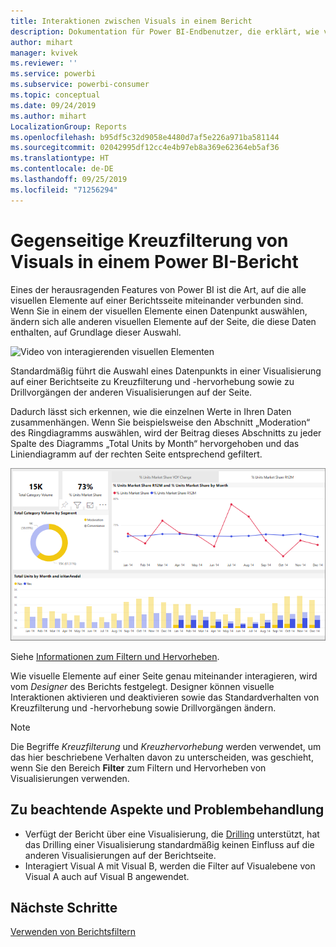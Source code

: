```yaml
---
title: Interaktionen zwischen Visuals in einem Bericht
description: Dokumentation für Power BI-Endbenutzer, die erklärt, wie visuelle Elemente auf einer Berichtsseite interagieren.
author: mihart
manager: kvivek
ms.reviewer: ''
ms.service: powerbi
ms.subservice: powerbi-consumer
ms.topic: conceptual
ms.date: 09/24/2019
ms.author: mihart
LocalizationGroup: Reports
ms.openlocfilehash: b95df5c32d9058e4480d7af5e226a971ba581144
ms.sourcegitcommit: 02042995df12cc4e4b97eb8a369e62364eb5af36
ms.translationtype: HT
ms.contentlocale: de-DE
ms.lasthandoff: 09/25/2019
ms.locfileid: "71256294"
---
```

# <a name="how-visuals-cross-filter-each-other-in-a-power-bi-report"></a>Gegenseitige Kreuzfilterung von Visuals in einem Power BI-Bericht
Eines der herausragenden Features von Power BI ist die Art, auf die alle visuellen Elemente auf einer Berichtsseite miteinander verbunden sind. Wenn Sie in einem der visuellen Elemente einen Datenpunkt auswählen, ändern sich alle anderen visuellen Elemente auf der Seite, die diese Daten enthalten, auf Grundlage dieser Auswahl. 

![Video von interagierenden visuellen Elementen](media/end-user-interactions/interactions.gif)

Standardmäßig führt die Auswahl eines Datenpunkts in einer Visualisierung auf einer Berichtseite zu Kreuzfilterung und -hervorhebung sowie zu Drillvorgängen der anderen Visualisierungen auf der Seite. 

Dadurch lässt sich erkennen, wie die einzelnen Werte in Ihren Daten zusammenhängen. Wenn Sie beispielsweise den Abschnitt „Moderation“ des Ringdiagramms auswählen, wird der Beitrag dieses Abschnitts zu jeder Spalte des Diagramms „Total Units by Month“ hervorgehoben und das Liniendiagramm auf der rechten Seite entsprechend gefiltert.

![Darstellung von interagierenden Visuals](media/end-user-interactions/power-bi-interactions.png)

Siehe [Informationen zum Filtern und Hervorheben](../power-bi-reports-filters-and-highlighting.md). 

Wie visuelle Elemente auf einer Seite genau miteinander interagieren, wird vom *Designer* des Berichts festgelegt. Designer können visuelle Interaktionen aktivieren und deaktivieren sowie das Standardverhalten von Kreuzfilterung und -hervorhebung sowie Drillvorgängen ändern. 
  
> [!NOTE]
> Die Begriffe *Kreuzfilterung* und *Kreuzhervorhebung* werden verwendet, um das hier beschriebene Verhalten davon zu unterscheiden, was geschieht, wenn Sie den Bereich **Filter** zum Filtern und Hervorheben von Visualisierungen verwenden.  

## <a name="considerations-and-troubleshooting"></a>Zu beachtende Aspekte und Problembehandlung
- Verfügt der Bericht über eine Visualisierung, die [Drilling](../power-bi-visualization-drill-down.md) unterstützt, hat das Drilling einer Visualisierung standardmäßig keinen Einfluss auf die anderen Visualisierungen auf der Berichtseite.     
- Interagiert Visual A mit Visual B, werden die Filter auf Visualebene von Visual A auch auf Visual B angewendet.

## <a name="next-steps"></a>Nächste Schritte
[Verwenden von Berichtsfiltern](../power-bi-how-to-report-filter.md)

